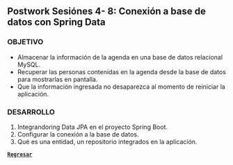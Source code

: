 ## Postwork Sesiónes 4- 8: Conexión a base de datos con Spring Data

### OBJETIVO

- Almacenar la información de la agenda en una base de datos relacional MySQL.
- Recuperar las personas contenidas en la agenda desde la base de datos para mostrarlas en pantalla.
- Que la información ingresada no desaparezca al momento de reiniciar la aplicación.


### DESARROLLO

1. Integrandoring Data JPA en el proyecto Spring Boot.
2. Configurar la conexión a la base de datos.
3. Qué es una entidad, un repositorio integrados en la aplicación.

[**`Regresar`**](../../)
